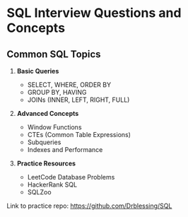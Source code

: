 # SQL Interview Questions and Concepts

## Common SQL Topics

1. **Basic Queries**

   - SELECT, WHERE, ORDER BY
   - GROUP BY, HAVING
   - JOINs (INNER, LEFT, RIGHT, FULL)

2. **Advanced Concepts**

   - Window Functions
   - CTEs (Common Table Expressions)
   - Subqueries
   - Indexes and Performance

3. **Practice Resources**
   - LeetCode Database Problems
   - HackerRank SQL
   - SQLZoo

Link to practice repo: https://github.com/Drblessing/SQL
